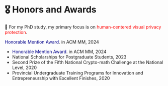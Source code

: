 # 🎖 Honors and Awards

🤔 For my PhD study,  my primary focus is on <font color="red">human-centered visual privacy protection</font>. 


<font color=DarkBlue>Honorable Mention Award</font>. in ACM MM, 2024
- <font color=DarkBlue>Honorable Mention Award</font>. in ACM MM, 2024
- National Scholarships for Postgraduate Students, 2023
- Second Prize of the Fifth National Crypto-math Challenge at the National Level, 2020
- Provincial Undergraduate Training Programs for Innovation and Entrepreneurship with Excellent Finishes, 2020 
